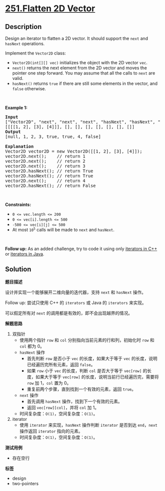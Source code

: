 # [251.Flatten 2D Vector](https://leetcode.com/problems/flatten-2d-vector/description/)

## Description

<p>Design an iterator to flatten a 2D vector. It should support the <code>next</code> and <code>hasNext</code> operations.</p>

<p>Implement the <code>Vector2D</code> class:</p>

<ul>
  <li><code>Vector2D(int[][] vec)</code> initializes the object with the 2D vector <code>vec</code>.</li>
  <li><code>next()</code> returns the next element from the 2D vector and moves the pointer one step forward. You may assume that all the calls to <code>next</code> are valid.</li>
  <li><code>hasNext()</code> returns <code>true</code> if there are still some elements in the vector, and <code>false</code> otherwise.</li>
</ul>

<p>&nbsp;</p>
<p><strong class="example">Example 1:</strong></p>

<pre>
<strong>Input</strong>
[&quot;Vector2D&quot;, &quot;next&quot;, &quot;next&quot;, &quot;next&quot;, &quot;hasNext&quot;, &quot;hasNext&quot;, &quot;next&quot;, &quot;hasNext&quot;]
[[[[1, 2], [3], [4]]], [], [], [], [], [], [], []]
<strong>Output</strong>
[null, 1, 2, 3, true, true, 4, false]

<strong>Explanation</strong>
Vector2D vector2D = new Vector2D([[1, 2], [3], [4]]);
vector2D.next();    // return 1
vector2D.next();    // return 2
vector2D.next();    // return 3
vector2D.hasNext(); // return True
vector2D.hasNext(); // return True
vector2D.next();    // return 4
vector2D.hasNext(); // return False
</pre>

<p>&nbsp;</p>
<p><strong>Constraints:</strong></p>

<ul>
  <li><code>0 &lt;= vec.length &lt;= 200</code></li>
  <li><code>0 &lt;= vec[i].length &lt;= 500</code></li>
  <li><code>-500 &lt;= vec[i][j] &lt;= 500</code></li>
  <li>At most <code>10<sup>5</sup></code> calls will be made to <code>next</code> and <code>hasNext</code>.</li>
</ul>

<p>&nbsp;</p>
<p><strong>Follow up:</strong> As an added challenge, try to code it using only <a href="http://www.cplusplus.com/reference/iterator/iterator/" target="_blank">iterators in C++</a> or <a href="http://docs.oracle.com/javase/7/docs/api/java/util/Iterator.html" target="_blank">iterators in Java</a>.</p>

## Solution

**题目描述**

设计并实现一个能够展开二维向量的迭代器，支持 `next` 和 `hasNext` 操作。

Follow up: 尝试只使用 C++ 的 `iterators` 或 Java 的 `iterators` 来实现。

可以假定所有对 `next` 的调用都是有效的，即不会出现越界的情况。

**解题思路**

1. 双指针
   - 使用两个指针 `row` 和 `col` 分别指向当前元素的行和列，初始化时 `row` 和 `col` 都为 0。
   - `hasNext` 操作
     - 首先判断 `row` 是否小于 `vec` 的长度，如果大于等于 `vec` 的长度，说明已经遍历完所有元素，返回 `false`。
     - 如果 `row` 小于 `vec` 的长度，判断 `col` 是否大于等于 `vec[row]` 的长度，如果大于等于 `vec[row]` 的长度，说明当前行已经遍历完，需要将 `row` 加 1，`col` 置为 0。
     - 重复前两个步骤，直到找到一个有效的元素，返回 `true`。
   - `next` 操作
     - 首先调用 `hasNext` 操作，找到下一个有效的元素。
     - 返回 `vec[row][col]`，并将 `col` 加 1。
   - 时间复杂度：`O(1)`，空间复杂度：`O(1)`。
2. iterator
   - 使用 `iterator` 来实现，`hasNext` 操作判断 `iterator` 是否到达 `end`，`next` 操作返回 `iterator` 指向的元素。
   - 时间复杂度：`O(1)`，空间复杂度：`O(1)`。

**测试用例**

- 存在空行

**标签**

- design
- two-pointers
